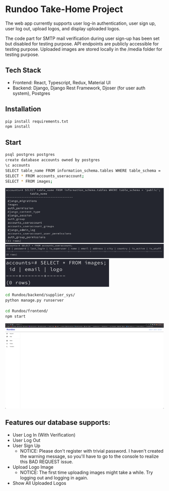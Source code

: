 # Rundoo Take-Home Project
The web app currently supports user log-in authentication, user sign up, user log out, upload logos, and display uploaded logos.

The code part for SMTP mail verification during user sign-up has been set but disabled for testing purpose.
API endpoints are publicly accessible for testing purpose. 
Uploaded images are stored locally in the /media folder for testing purpose.

## Tech Stack

- Frontend: React, Typescript, Redux, Material UI
- Backend: Django, Django Rest Framework, Djoser (for user auth system), Postgres

## Installation

```bash
pip install requirements.txt
npm install
```

## Start

```bash
psql postgres postgres
create database accounts owned by postgres
\c accounts
SELECT table_name FROM information_schema.tables WHERE table_schema = 'public';
SELECT * FROM accounts_useraccount;
SELECT * FROM images;
```

![Alt text](image.png)
![Alt text](image-1.png)
![Alt text](image-2.png)

```bash
cd Rundoo/backend/supplier_sys/
python manage.py runserver

cd Rundoo/frontend/
npm start
```

![Alt text](image-3.png)


## Features our database supports:

- User Log In (With Verification)
- User Log Out
- User Sign Up
  - NOTICE: Please don't register with trivial password. I haven't created the warning message, so you'll have to go to the console to realize this BAD REQUEST issue.
- Upload Logo Image
  - NOTICE: The first time uploading images might take a while. Try logging out and logging in again.
- Show All Uploaded Logos

